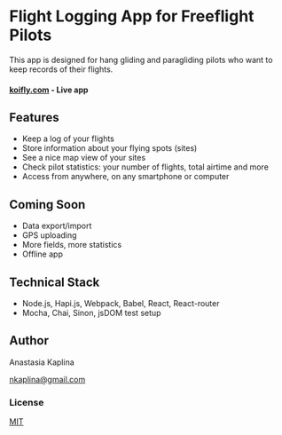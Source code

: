 # Flight Logging App for Freeflight Pilots

This app is designed for hang gliding and paragliding pilots who want to keep records of their flights.

#### [koifly.com](https://www.koifly.com) - Live app


## Features

* Keep a log of your flights
* Store information about your flying spots (sites)
* See a nice map view of your sites
* Check pilot statistics: your number of flights, total airtime and more
* Access from anywhere, on any smartphone or computer


## Coming Soon

* Data export/import
* GPS uploading
* More fields, more statistics
* Offline app


## Technical Stack

* Node.js, Hapi.js, Webpack, Babel, React, React-router
* Mocha, Chai, Sinon, jsDOM test setup


## Author

Anastasia Kaplina

[nkaplina@gmail.com](mailto:nkaplina@gmail.com)


### License

[MIT](https://github.com/kaplona/koifly/blob/master/LICENSE.md)